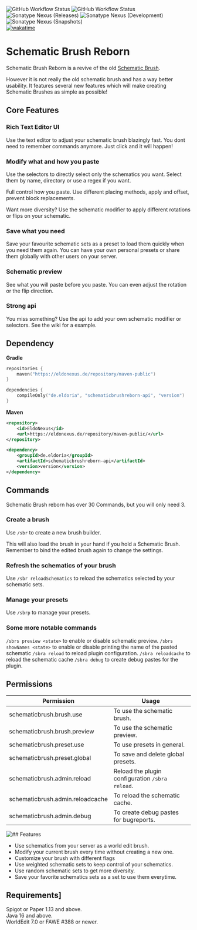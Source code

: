 ![GitHub Workflow Status](https://img.shields.io/github/workflow/status/eldoriarpg/SchematicBrushReborn/Verify%20state?style=for-the-badge&label=Building)
![GitHub Workflow Status](https://img.shields.io/github/workflow/status/eldoriarpg/SchematicBrushReborn/Publish%20to%20Nexus?style=for-the-badge&label=Publishing) \
![Sonatype Nexus (Releases)](https://img.shields.io/nexus/maven-releases/de.eldoria/schematicbrushreborn-api?label=Release&logo=Release&server=https%3A%2F%2Feldonexus.de&style=for-the-badge)
![Sonatype Nexus (Development)](https://img.shields.io/nexus/maven-dev/de.eldoria/schematicbrushreborn-api?label=DEV&logo=Release&server=https%3A%2F%2Feldonexus.de&style=for-the-badge)
![Sonatype Nexus (Snapshots)](https://img.shields.io/nexus/s/de.eldoria/schematicbrushreborn-api?color=orange&label=Snapshot&server=https%3A%2F%2Feldonexus.de&style=for-the-badge) \
[![wakatime](https://wakatime.com/badge/github/eldoriarpg/SchematicBrushReborn.svg)](https://wakatime.com/badge/github/eldoriarpg/SchematicBrushReborn)

# Schematic Brush Reborn

Schematic Brush Reborn is a revive of the old [Schematic Brush](https://github.com/mikeprimm/SchematicBrush).

However it is not really the old schematic brush and has a way better usability. It features several new features which
will make creating Schematic Brushes as simple as possible!

## Core Features

### Rich Text Editor UI

Use the text editor to adjust your schematic brush blazingly fast. You dont need to remember commands anymore. Just
click and it will happen!

### Modify what and how you paste

Use the selectors to directly select only the schematics you want. Select them by name, directory or use a regex if you
want.

Full control how you paste. Use different placing methods, apply and offset, prevent block replacements.

Want more diversity? Use the schematic modifier to apply different rotations or flips on your schematic.

### Save what you need

Save your favourite schematic sets as a preset to load them quickly when you need them again. You can have your own
personal presets or share them globally with other users on your server.

### Schematic preview

See what you will paste before you paste. You can even adjust the rotation or the flip direction.

### Strong api

You miss something? Use the api to add your own schematic modifier or selectors. See the wiki for a example.

## Dependency

**Gradle**

``` kotlin
repositories {
    maven("https://eldonexus.de/repository/maven-public")
}

dependencies {
    compileOnly("de.eldoria", "schematicbrushreborn-api", "version")
}
```

**Maven**

``` xml
<repository>
    <id>EldoNexus</id>
    <url>https://eldonexus.de/repository/maven-public/</url>
</repository>

<dependency>
    <groupId>de.eldoria</groupId>
    <artifactId>schematicbrushreborn-api</artifactId>
    <version>version</version>
</dependency>
```

## Commands

Schematic Brush reborn has over 30 Commands, but you will only need 3.

### Create a brush

Use `/sbr` to create a new brush builder.

This will also load the brush in your hand if you hold a Schematic Brush. Remember to bind the edited brush again to
change the settings.

### Refresh the schematics of your brush

Use `/sbr reloadSchematics` to reload the schematics selected by your schematic sets.

### Manage your presets

Use `/sbrp` to manage your presets.

### Some more notable commands

`/sbrs preview <state>` to enable or disable schematic preview.
`/sbrs showNames <state>` to enable or disable printing the name of the pasted schematic
`/sbra reload` to reload plugin configuration.
`/sbra reloadcache` to reload the schematic cache
`/sbra debug` to create debug pastes for the plugin.

## Permissions

| Permission | Usage|
| ----- | ---- |
| schematicbrush.brush.use | To use the schematic brush. |
| schematicbrush.brush.preview | To use the schematic preview. |
| schematicbrush.preset.use | To use presets in general. |
| schematicbrush.preset.global | To save and delete global presets. |
| schematicbrush.admin.reload | Reload the plugin configuration `/sbra reload`. |
| schematicbrush.admin.reloadcache | To reload the schematic cache. |
| schematicbrush.admin.debug | To create debug pastes for bugreports. |

![## Features](http://chojo.u.catgirlsare.sexy/64F0fGlX.png)

+ Use schematics from your server as a world edit brush.
+ Modify your current brush every time without creating a new one.
+ Customize your brush with different flags
+ Use weighted schematic sets to keep control of your schematics.
+ Use random schematic sets to get more diversity.
+ Save your favorite schematics sets as a set to use them everytime.

## Requirements]

Spigot or Paper 1.13 and above.  
Java 16 and above.  
WorldEdit 7.0 or FAWE #388 or newer.  
